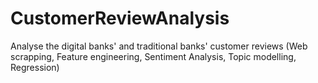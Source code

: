 # CustomerReviewAnalysis
Analyse the digital banks' and traditional banks' customer reviews (Web scrapping, Feature engineering, Sentiment Analysis, Topic modelling, Regression)
